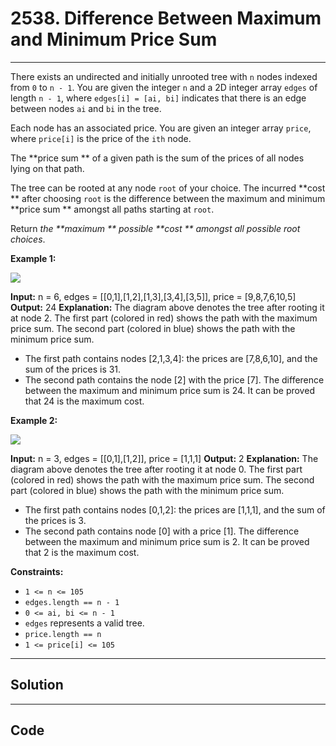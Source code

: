 # 2538. Difference Between Maximum and Minimum Price Sum

---

There exists an undirected and initially unrooted tree with `n` nodes indexed from `0` to `n - 1`. You are given the integer `n` and a 2D integer array `edges` of length `n - 1`, where `edges[i] = [ai, bi]` indicates that there is an edge between nodes `ai` and `bi` in the tree.

Each node has an associated price. You are given an integer array `price`, where `price[i]` is the price of the `ith` node.

The **price sum ** of a given path is the sum of the prices of all nodes lying on that path.

The tree can be rooted at any node `root` of your choice. The incurred **cost ** after choosing `root` is the difference between the maximum and minimum **price sum ** amongst all paths starting at `root`.

Return _the **maximum ** possible **cost **_ _amongst all possible root choices_.

 

**Example 1:**

![](https://assets.leetcode.com/uploads/2022/12/01/example14.png)


**Input:** n = 6, edges = [[0,1],[1,2],[1,3],[3,4],[3,5]], price = [9,8,7,6,10,5]
**Output:** 24
**Explanation:** The diagram above denotes the tree after rooting it at node 2. The first part (colored in red) shows the path with the maximum price sum. The second part (colored in blue) shows the path with the minimum price sum.
- The first path contains nodes [2,1,3,4]: the prices are [7,8,6,10], and the sum of the prices is 31.
- The second path contains the node [2] with the price [7].
The difference between the maximum and minimum price sum is 24. It can be proved that 24 is the maximum cost.


**Example 2:**

![](https://assets.leetcode.com/uploads/2022/11/24/p1_example2.png)


**Input:** n = 3, edges = [[0,1],[1,2]], price = [1,1,1]
**Output:** 2
**Explanation:** The diagram above denotes the tree after rooting it at node 0. The first part (colored in red) shows the path with the maximum price sum. The second part (colored in blue) shows the path with the minimum price sum.
- The first path contains nodes [0,1,2]: the prices are [1,1,1], and the sum of the prices is 3.
- The second path contains node [0] with a price [1].
The difference between the maximum and minimum price sum is 2. It can be proved that 2 is the maximum cost.


 

**Constraints:**

  * `1 <= n <= 105`
  * `edges.length == n - 1`
  * `0 <= ai, bi <= n - 1`
  * `edges` represents a valid tree.
  * `price.length == n`
  * `1 <= price[i] <= 105`

---

## Solution



---

## Code
```python


```